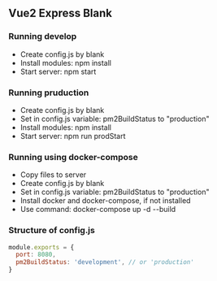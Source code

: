 ## Vue2 Express Blank

### Running develop

- Create config.js by blank
- Install modules: npm install
- Start server: npm start

### Running pruduction

- Create config.js by blank
- Set in config.js variable: pm2BuildStatus to "production"
- Install modules: npm install
- Start server: npm run prodStart

### Running using docker-compose

- Copy files to server
- Create config.js by blank
- Set in config.js variable: pm2BuildStatus to "production"
- Install docker and docker-compose, if not installed
- Use command: docker-compose up -d --build

### Structure of config.js
```js
module.exports = {
  port: 8080,
  pm2BuildStatus: 'development', // or 'production'
}
```
